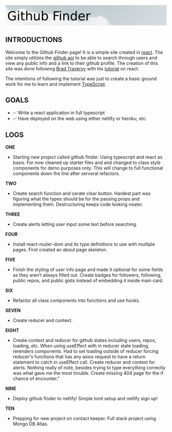 ![Github Finder](../assets/githubfinder-splash.png)

## INTRODUCTIONS
[react-link]: https://reactjs.org/
[github-api]: https://docs.github.com/en/developers/overview/about-githubs-apis
[brad-traversy]: https://twitter.com/traversymedia
[tutorial-link]: https://www.udemy.com/course/modern-react-front-to-back/
[typescript-link]: https://www.typescriptlang.org/


Welcome to the Github Finder page! It is a simple site created in [react][react-link]. The site simply utilizes the [github api][github-api] to be able to search through users and view any public info and a link to their github profile. The creation of this site was done following [Brad Traversy][brad-traversy] with his [tutorial][tutorial-link] on react.

The intentions of following the tutorial was just to create a basic ground work for me to learn and implement [TypeScript][typescript-link].

## GOALS
-  ✅ Write a react application in full typescript
-  ✅ Have deployed on the web using either netlify or heroku, etc.

## LOGS

**ONE** 
   - Starting new project called github finder. Using typescript and react as basis. For now cleaned up starter files and and changed to class style components for demo purposes only. This will change to full functional components down the line after serveral refactors. 

**TWO**
-    Create search function and cerate clear button. Hardest part was figuring what the types should be for the passing props and implementing them. Destructuring keeps code looking neater. 

**THREE**
-  Create alerts letting user input some text before searching.

**FOUR**
-  Install react-router-dom and its type definitions to use with mulitple pages. First created an about page skeleton.

**FIVE**
-  Finish the styling of user info page and made it optional for some fields as they aren't always filled out. Create badges for followers, following, public repos, and public gists instead of embedding it inside main card.

**SIX**
-  Refactor all class components into functions and use hooks.

**SEVEN**
-  Create reducer and context.

**EIGHT**
-  Create context and reducer for github states including users, repos, loading, etc. When using useEffect with in reducer state loading, rerenders components. Had to set loading outside of reducer forcing reducer's functions that has any axios request to have a return statement to catch in useEffect call. Create reducer and context for alerts. Nothing really of note, besides trying to type everything correctly was what gave me the most trouble. Create missing 404 page for the if chance of encounter."

**NINE**
-  Deploy github finder to netlify! Simple toml setup and netlify sign up!

**TEN**
-  Prepping for new project on contact keeper. Full stack project using Mongo DB Atlas.
